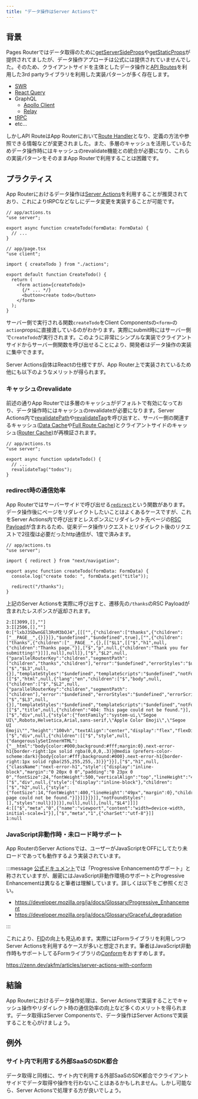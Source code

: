 ```yaml
---
title: "データ操作はServer Actionsで"
---
```


## 背景

Pages Routerではデータ取得のために[getServerSideProps](https://nextjs.org/docs/pages/building-your-application/data-fetching/get-server-side-props)や[getStaticProps](https://nextjs.org/docs/pages/building-your-application/data-fetching/get-static-props)が提供されてましたが、データ操作アプローチは公式には提供されていませんでした。そのため、クライアントサイドを主体としたデータ操作と[API Routes](https://nextjs.org/docs/pages/building-your-application/routing/api-routes)を利用した3rd partyライブラリを利用した実装パターンが多く存在します。

- [SWR](https://swr.vercel.app/)
- [React Query](https://react-query.tanstack.com/)
- GraphQL
  - [Apollo Client](https://www.apollographql.com/docs/react/)
  - [Relay](https://relay.dev/)
- [tRPC](https://trpc.io/)
- etc...

しかしAPI RouteはApp Routerにおいて[Route Handler](https://nextjs.org/docs/app/building-your-application/routing/route-handlers)となり、定義の方法や参照できる情報などが変更されました。また、多層のキャッシュを活用しているためデータ操作時にはキャッシュのrevalidate機能との統合が必要になり、これらの実装パターンをそのままApp Routerで利用することは困難です。

## プラクティス

App Routerにおけるデータ操作は[Server Actions](https://nextjs.org/docs/app/building-your-application/data-fetching/server-actions-and-mutations)を利用することが推奨されており、これによりtRPCなどなしにデータ変更を実装することが可能です。

```tsx
// app/actions.ts
"use server";

export async function createTodo(formData: FormData) {
  // ...
}
```

```tsx
// app/page.tsx
"use client";

import { createTodo } from "./actions";

export default function CreateTodo() {
  return (
    <form action={createTodo}>
      {/* ... */}
      <button>create todo</button>
    </form>
  );
}
```

サーバー側で実行される関数`createTodo`をClient Componentsの`<form>`の`action`propsに直接渡しているのがわかります。実際にsubmit時にはサーバー側で`createTodo`が実行されます。このように非常にシンプルな実装でクライアントサイドからサーバー側関数を呼び出せることにより、開発者はデータ操作の実装に集中できます。

Server Actions自体はReactの仕様ですが、App Router上で実装されているため他にも以下のようなメリットが得られます。

### キャッシュのrevalidate

前述の通りApp Routerでは多層のキャッシュがデフォルトで有効になっており、データ操作時にはキャッシュのrevalidateが必要になります。Server Actions内で[revalidatePath](https://nextjs.org/docs/app/api-reference/functions/revalidatePath)や[revalidateTag](https://nextjs.org/docs/app/api-reference/functions/revalidateTag)を呼び出すと、サーバー側の関連するキャッシュ([Data Cache](https://nextjs.org/docs/app/building-your-application/caching#data-cache)や[Full Route Cache](https://nextjs.org/docs/app/building-your-application/caching#full-route-cache))とクライアントサイドのキャッシュ([Router Cache](https://nextjs.org/docs/app/building-your-application/caching#router-cache))が再検証されます。

```tsx
// app/actions.ts
"use server";

export async function updateTodo() {
  // ...
  revalidateTag("todos");
}
```

### redirect時の通信効率

App Routerではサーバーサイドで呼び出せる[`redirect`](https://nextjs.org/docs/app/building-your-application/routing/redirecting#redirect-function)という関数があります。データ操作後にページをリダレイクトしたいことはよくあるケースですが、これをServer Actions内で呼び出すとレスポンスにリダイレクト先ページの[RSC Payload](https://nextjs.org/docs/app/building-your-application/rendering/server-components#how-are-server-components-rendered)が含まれるため、従来データ操作リクエストとリダイレクト後のリクエストで2往復は必要だったhttp通信が、1度で済みます。

```tsx
// app/actions.ts
"use server";

import { redirect } from "next/navigation";

export async function createTodo(formData: FormData) {
  console.log("create todo: ", formData.get("title"));

  redirect("/thanks");
}
```

上記のServer Actionsを実際に呼び出すと、遷移先の`/thanks`のRSC Payloadが含まれたレスポンスが返却されます。

```text
2:I[3099,[],""]
3:I[2506,[],""]
0:["lxbJ3SDwnGEl3RnM3bOJ4",[[["",{"children":["thanks",{"children":["__PAGE__",{}]}]},"$undefined","$undefined",true],["",{"children":["thanks",{"children":["__PAGE__",{},[["$L1",[["$","h1",null,{"children":"Thanks page."}],["$","p",null,{"children":"Thank you for submitting!"}]]],null],null]},["$","$L2",null,{"parallelRouterKey":"children","segmentPath":["children","thanks","children"],"error":"$undefined","errorStyles":"$undefined","errorScripts":"$undefined","template":["$","$L3",null,{}],"templateStyles":"$undefined","templateScripts":"$undefined","notFound":"$undefined","notFoundStyles":"$undefined","styles":null}],null]},[["$","html",null,{"lang":"en","children":["$","body",null,{"children":["$","$L2",null,{"parallelRouterKey":"children","segmentPath":["children"],"error":"$undefined","errorStyles":"$undefined","errorScripts":"$undefined","template":["$","$L3",null,{}],"templateStyles":"$undefined","templateScripts":"$undefined","notFound":[["$","title",null,{"children":"404: This page could not be found."}],["$","div",null,{"style":{"fontFamily":"system-ui,\"Segoe UI\",Roboto,Helvetica,Arial,sans-serif,\"Apple Color Emoji\",\"Segoe UI Emoji\"","height":"100vh","textAlign":"center","display":"flex","flexDirection":"column","alignItems":"center","justifyContent":"center"},"children":["$","div",null,{"children":[["$","style",null,{"dangerouslySetInnerHTML":{"__html":"body{color:#000;background:#fff;margin:0}.next-error-h1{border-right:1px solid rgba(0,0,0,.3)}@media (prefers-color-scheme:dark){body{color:#fff;background:#000}.next-error-h1{border-right:1px solid rgba(255,255,255,.3)}}"}}],["$","h1",null,{"className":"next-error-h1","style":{"display":"inline-block","margin":"0 20px 0 0","padding":"0 23px 0 0","fontSize":24,"fontWeight":500,"verticalAlign":"top","lineHeight":"49px"},"children":"404"}],["$","div",null,{"style":{"display":"inline-block"},"children":["$","h2",null,{"style":{"fontSize":14,"fontWeight":400,"lineHeight":"49px","margin":0},"children":"This page could not be found."}]}]]}]}]],"notFoundStyles":[],"styles":null}]}]}],null],null],[null,"$L4"]]]]
4:[["$","meta","0",{"name":"viewport","content":"width=device-width, initial-scale=1"}],["$","meta","1",{"charSet":"utf-8"}]]
1:null
```

### JavaScript非動作時・未ロード時サポート

App RouterのServer Actionsでは、ユーザーがJavaScriptをOFFにしてたり未ロードであっても動作するよう実装されています。

:::message
[公式ドキュメント](https://nextjs.org/docs/app/building-your-application/data-fetching/server-actions-and-mutations#behavior)では「Progressive Enhancementのサポート」と称されていますが、厳密にはJavaScript非動作環境のサポートとProgressive Enhancementは異なると筆者は理解しています。詳しくは以下をご参照ください。

- https://developer.mozilla.org/ja/docs/Glossary/Progressive_Enhancement
- https://developer.mozilla.org/ja/docs/Glossary/Graceful_degradation

:::

これにより、[FID](https://web.dev/articles/fid?hl=ja)の向上も見込めます。実際にはFormライブラリを利用しつつServer Actionsを利用するケースが多いと想定されます。筆者はJavaScript非動作時もサポートしてるFormライブラリの[Conform](https://conform.guide/)をおすすめします。

https://zenn.dev/akfm/articles/server-actions-with-conform

## 結論

App Routerにおけるデータ操作処理は、Server Actionsで実装することでキャッシュ操作やリダイレクト時の通信効率の向上など多くのメリットを得られます。データ取得はServer Componentsで、データ操作はServer Actionsで実装することを心がけましょう。

## 例外

### サイト内で利用する外部SaaSのSDK都合

データ取得と同様に、サイト内で利用する外部SaaSのSDK都合でクライアントサイドでデータ取得や操作を行わないことはあるかもしれません。しかし可能なら、Server Actionsで処理する方が良いでしょう。
